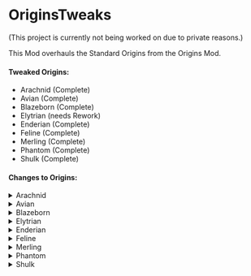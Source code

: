 # OriginsTweaks

(This project is currently not being worked on due to private reasons.)

This Mod overhauls the Standard Origins from the Origins Mod.

#### Tweaked Origins:
+ Arachnid (Complete)
+ Avian (Complete)
+ Blazeborn (Complete)
+ Elytrian (needs Rework)
+ Enderian (Complete)
+ Feline (Complete)
+ Merling (Complete)
+ Phantom (Complete)
+ Shulk (Complete)

#### Changes to Origins:

<details><summary>Arachnid</summary>

+ Arachnid has a Cobweb Grapple built-in to power **Master of Webs**.
+ Hitting an entity with the cobweb grapple will catch it in a web instead of grappling. (Grapple cooldown x10).
+ Arachnids are shorter (can fit into 1-block gaps when sneaking) and do not take falldamage from a fall less than 30 Blocks.
+ Arrows shot by Arachnids inflict poison and other debuffs on a cooldown.
</details>

<details><summary>Avian</summary>

+ Feather Falling is Toggleable.
+ Spectral Arrows shot by the Avian deal increased damage.
+ Avians can use a second sword of the same material in their offhand.
</details>

<details><summary>Blazeborn</summary>

+ Blazeborns can shoot 3 Fireballs on a Cooldown.
+ Blazeborns have a toggleable ability that puts their hands on fire.
  + Catches entites on fire when hit.
  + Ability to hover while hands are on fire.
+ Consuming a Firecharge will strengthen the abilities for a short amount of time.
</details>

<details><summary>Elytrian</summary>

+ Can wear any armor, but restricts the ability to fly when above chainmail.
+ Small rocket boost (placeholder).
</details>

<details><summary>Enderian</summary>

+ height, eye height and reach are changed.
+ can dodge Arrows on a cooldown.
+ Enderians are able to set an AoE Cloud as teleportation point for a short amount of time.
</details>

<details><summary>Feline</summary>

+ Feline can break Stone 50% slower when not under the effect of strength. Some stone blocks can't be broken without strength.
+ Claws deal stone-sword-level damage when sharp, needs to be resharpened using logs, wool or carpet.
+ Huntable animals can be sensed by felines, and are more nourishing.
</details>

<details><summary>Merling</summary>

+ Merlings can craft tridents.
+ Projectile and Melee attacks with Tridents deal more damage if the Merling is underwater.
+ Merlings can dash underwater while swimming on a cooldown.
</details>

<details><summary>Phantom</summary>

+ Golden items and blocks have negative effects on phantoms.
  + Can't eat golden food.
  + Can't wear golden Armor.
  + Golden weapons deal more damage.
  + Golden blocks inflict negative effects.
  + Can't phase through pure golden blocks.
+ Phantoms can highlight any entity in a 32 block radius.
</details>

<details><summary>Shulk</summary>

+ Shulks can throw a shulker bullet on a cooldown.
+ Shulks can receive resistance by closing their shells (sneaking for a while).
+ Closed shells will be destroyed upon taking damage.
</details>
